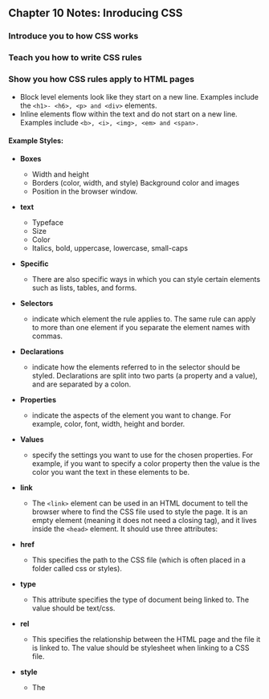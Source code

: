 ## Chapter 10 Notes: Inroducing CSS

### Introduce you to how CSS works
### Teach you how to write CSS rules
### Show you how CSS rules apply to HTML pages

- Block level elements look
like they start on a new line. Examples include the `<h1>- <h6>, <p> and <div>` elements.
- Inline elements flow within the text and do not start on a new line. Examples include `<b>, <i>, <img>, <em> and <span>.`

#### Example Styles:
- **Boxes**
    - Width and height
    - Borders (color, width, and style) Background color and images
    - Position in the browser window.
- **text**
    - Typeface
    - Size
    - Color
    - Italics, bold, uppercase, lowercase, small-caps
- **Specific**
    - There are also specific ways in which you can style certain elements such as lists, tables, and forms.

- **Selectors** 
    - indicate which element the rule applies to. The same rule can apply to more than one element if you separate the element names with commas.
- **Declarations** 
    - indicate how the elements referred to in the selector should be styled. Declarations are split into two parts (a property and a value), and are separated by a colon.
- **Properties** 
    - indicate the aspects of the element you want to change. For example, color, font, width, height and border.
- **Values** 
    - specify the settings you want to use for the chosen properties. For example, if you want to specify a color property then the value is the color you want the text in these elements to be.
- **link**
    - The `<link>` element can be used in an HTML document to tell the browser where to find the CSS file used to style the page. It is an empty element (meaning it does not need a closing tag), and it lives inside the `<head>` element. It should use three attributes:
- **href**
    - This specifies the path to the CSS file (which is often placed in a folder called css or styles).
- **type**
    - This attribute specifies the type of document being linked to. The value should be text/css.
- **rel**
    - This specifies the relationship between the HTML page and the file it is linked to. The value should be stylesheet when linking to a CSS file.

- **style**
    - The <style> element should use the type attribute to indicate that the styles are specified in CSS. The value should be text/ css.

- **Last rule**
    - If the two selectors are identical, the latter of the two will take precedence. Here you can see the second i selector takes precedence over the first.
- **Specificty**
    - If one selector is more specific than the others, the more specific rule will take precedence over more general ones. 
- **Important**
    - You can add !important after any property value to indicate that it should be considered more important than other rules that apply to the same element.

## Chapter 11: Color

### How to specify colors, as there are three common ways in which you can indicate your choice of colors (plus extra ways made available in CSS3)

### Color terminology, as there are some terms that are very helpful to understand when it comes to picking colors

### Contrast, and ensuring that your text is readable

### Background colors for behind either your entire page or parts of a page

- **rgb values**
    - These express colors in terms of how much red, green and blue are used to make it up. For example: rgb(100,100,90)
- **hex Codes**
    - These are six-digit codes that represent the amount of red, green and blue in a color, preceded by a pound or hash # sign. For example: #ee3e80
- **Color names**
T   - here are 147 predefined color names that are recognized
by browsers. For example: DarkCyan
- **Comments**
    - Anything between the /* symbols and the */ symbols will not be interpreted by the browser.
- **background-color**
    - CSS treats each HTML element as if it appears in a box, and the background-color property sets the color of the background for that box.
    - You can specify your choice of background color in the same three ways you can specify foreground colors: RGB values, hex codes, and color names (covered on the next page).
    - We have also used the padding property to separate the text from the edges of the boxes.
- **Color**
    - Color picking tools are available in image editing programs like Photoshop and GIMP. You can see the RGB values specified next to the radio buttons that say R, G, B.
    - The hex value is provided next to the pound or hash # symbol. There is also a good color picking tool at: 
    - colorschemedesigner.com
    - color.adobe.com/create/color-wheel

    - **RGB Values**
        - Values for red, green, and blue are expressed as numbers between 0 and 255.
    - **Hex Codes**
        - Hex values represent values for red, green, and blue in hexadecimal code. 
    - **Color Names**
        - Colors are represented by predefined names. However, they are very limited in number.
    - **Hue**
        - Hue is near to the colloquial idea of color. Technically speaking however, a color can also have saturation and brightness as well as hue.
    - **satuRatioN**
        - Saturation refers to the amount of gray in a color. At maximum saturation, there would be no gray in the color. At minimum saturation, the color would be mostly gray.
    - **BRiGHtNess**
        - Brightness (or "value") refers to how much black is in a color. At maximum brightness, there would be no black in the color. At minimum brightness, the color would be very dark.
